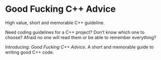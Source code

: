 # Good Fucking C++ Advice
High value, short and memorable C++ guideline.

Need coding guidelines for a C++ project? Don't know which one to choose? Afraid no one will read them or be able to remember everything?

Introducing: *Good Fucking C++ Advice*. A short and memorable guide to writing good C++ code.
